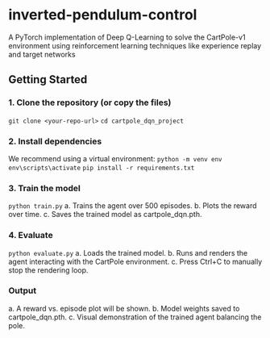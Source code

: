 # inverted-pendulum-control
A PyTorch implementation of Deep Q-Learning to solve the CartPole-v1 environment using reinforcement learning techniques like experience replay and target networks
## Getting Started
### 1. Clone the repository (or copy the files)
`git clone <your-repo-url>`
`cd cartpole_dqn_project`
### 2. Install dependencies
We recommend using a virtual environment:
`python -m venv env`
`env\scripts\activate`
`pip install -r requirements.txt`
### 3. Train the model
`python train.py`
a. Trains the agent over 500 episodes.
b. Plots the reward over time.
c. Saves the trained model as cartpole_dqn.pth.
### 4. Evaluate
`python evaluate.py`
a. Loads the trained model.
b. Runs and renders the agent interacting with the CartPole environment.
c. Press Ctrl+C to manually stop the rendering loop.

### Output
a. A reward vs. episode plot will be shown.
b. Model weights saved to cartpole_dqn.pth.
c. Visual demonstration of the trained agent balancing the pole.
